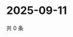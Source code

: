# 2025-09-11

共 0 条

<!-- BEGIN ZHIHUQUESTIONS -->
<!-- 最后更新时间 Thu Sep 11 2025 16:15:13 GMT+0800 (China Standard Time) -->

<!-- END ZHIHUQUESTIONS -->

